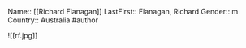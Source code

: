 Name:: [[Richard Flanagan]]
LastFirst:: Flanagan, Richard
Gender:: m
Country:: Australia
#author

![[rf.jpg]]